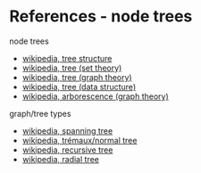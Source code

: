 
<!-- ======================================================================= -->
# References - node trees

node trees

* [wikipedia, tree structure](https://en.wikipedia.org/wiki/Tree_structure)
* [wikipedia, tree (set theory)](https://en.wikipedia.org/wiki/Tree_%28set_theory%29)
* [wikipedia, tree (graph theory)](https://en.wikipedia.org/wiki/Tree_%28graph_theory%29)
* [wikipedia, tree (data structure)](https://en.wikipedia.org/wiki/Tree_%28data_structure%29)
* [wikipedia, arborescence (graph theory)](https://en.wikipedia.org/wiki/Arborescence_%28graph_theory%29)

graph/tree types

* [wikipedia, spanning tree](https://en.wikipedia.org/wiki/Spanning_tree)
* [wikipedia, trémaux/normal tree](https://en.wikipedia.org/wiki/Tr%C3%A9maux_tree)
* [wikipedia, recursive tree](https://en.wikipedia.org/wiki/Recursive_tree)
* [wikipedia, radial tree](https://en.wikipedia.org/wiki/Radial_tree)
